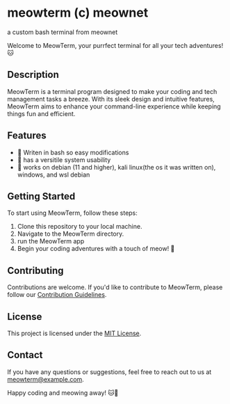 # meowterm (c) meownet
a custom bash terminal from meownet

Welcome to MeowTerm, your purrfect terminal for all your tech adventures! 🐱

## Description

MeowTerm is a terminal program designed to make your coding and tech management tasks a breeze. With its sleek design and intuitive features, MeowTerm aims to enhance your command-line experience while keeping things fun and efficient.

## Features


- 🐾 Writen in bash so easy modifications
- 🐾 has a versitile system usability
- 🐾 works on debian (11 and higher), kali linux(the os it was written on), windows, and wsl debian

## Getting Started

To start using MeowTerm, follow these steps:

1. Clone this repository to your local machine.
2. Navigate to the MeowTerm directory.
3. run the MeowTerm app
4. Begin your coding adventures with a touch of meow! 🐾

## Contributing

Contributions are welcome. If you'd like to contribute to MeowTerm, please follow our [Contribution Guidelines](CONTRIBUTING.md).

## License

This project is licensed under the [MIT License](LICENSE).

## Contact

If you have any questions or suggestions, feel free to reach out to us at meowterm@example.com.

Happy coding and meowing away! 🐱🚀
